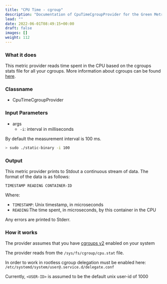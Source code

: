 ```yaml
---
title: "CPU Time - cgroup"
description: "Documentation of CpuTimeCgroupProvider for the Green Metrics Tool"
lead: ""
date: 2022-06-01T08:49:15+00:00
draft: false
images: []
weight: 112
---
```

### What it does

This metric provider reads time spent in the CPU based on the cgroups stats file for all your cgroups. More information about cgroups can be found [here](https://www.man7.org/linux/man-pages/man7/cgroups.7.html).

### Classname
- CpuTimeCgroupProvider

### Input Parameters

- args
    - `-i`: interval in milliseconds

By default the measurement interval is 100 ms.

```bash
> sudo ./static-binary -i 100 
```

### Output

This metric provider prints to Stdout a continuous stream of data. The format of the data is as follows:

`TIMESTAMP READING CONTAINER-ID`

Where:
- `TIMESTAMP`: Unix timestamp, in microseconds
- `READING`:The time spent, in microseconds, by this container in the CPU

Any errors are printed to Stderr.

### How it works
The provider assumes that you have [cgroups v2](https://www.man7.org/linux/man-pages/man7/cgroups.7.html) enabled on your system

The provider reads from the `/sys/fs/cgroup/cpu.stat` file.

In order to work in rootless cgroup delegation must be enabled here:
`/etc/systemd/system/user@.service.d/delegate.conf`

Currently, `<USER-ID>` is assumed to be the default unix user-id of 1000